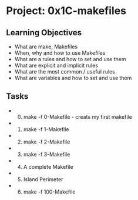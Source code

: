 # Project: 0x1C-makefiles

## Learning Objectives
+ What are make, Makefiles
+ When, why and how to use Makefiles
+ What are a rules and how to set and use them
+ What are explicit and implicit rules
+ What are the most common / useful rules
+ What are variables and how to set and use them

## Tasks
+ 0. make -f 0-Makefile - creats my first makefile
+ 1. make -f 1-Makefile
+ 2. make -f 2-Makefile
+ 3. make -f 3-Makefile
+ 4. A complete Makefile
+ 5. Island Perimeter
+ 6. make -f 100-Makefile

